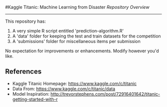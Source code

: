#Kaggle Titanic: Machine Learning from Disaster
*Repository Overview*

-------

This repository has: 

1. A very simple R script entitled 'prediction-algorithm.R'  
2. A 'data' folder for keeping the test and train datasets for the competition
3. A 'submissions' folder for miscellaneous items per submission

No expectation for improvements or enhancements. Modify however you'd like.

References
-------
* Kaggle Titanic Homepage: https://www.kaggle.com/c/titanic
* Data From: https://www.kaggle.com/c/titanic/data
* Model Inspiration: http://trevorstephens.com/post/72916401642/titanic-getting-started-with-r
